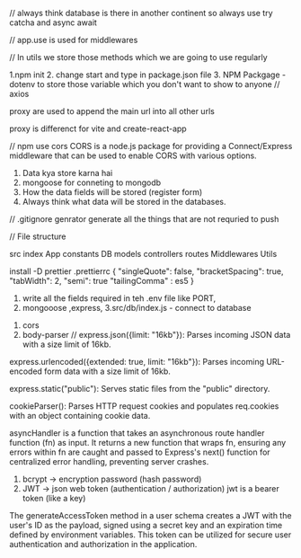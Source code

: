 // always think database is there in another continent
so always use try catcha and async await

// app.use is used for middlewares 



// In utils we store those methods which we are going to use regularly

1.npm init
2. change start and type in package.json file
3. NPM Packgage - dotenv to store those variable which you don't want to show to anyone
//
axios 

proxy are used to append the main url into all other urls
<!--  -->
proxy is differenct for vite and create-react-app
<!--  -->

// npm use cors 
CORS is a node.js package for providing a Connect/Express middleware that can be used to enable CORS with various options.

1. Data kya store karna hai
2. mongoose for conneting to mongodb
3. How the data fields will be stored (register form)
4. Always think what data will be stored in the databases.

// .gitignore genrator generate all the things that are not requried to push

<!--Professional Setup -->
// File structure

src
index
App
constants
DB
models
controllers
routes
Middlewares
Utils

install -D prettier 
.prettierrc
{
    "singleQuote": false,
    "bracketSpacing": true,
    "tabWidth": 2,
    "semi": true
    "tailingComma" : es5
    }

<!-- models link  -->

<!-- https://app.eraser.io/workspace/YtPqZ1VogxGy1jzIDkzj -->

<!-- Database connection -->
1. write all the fields required in teh .env file
like PORT,
2. mongooose ,express,
3.src/db/index.js - connect to database

<!--  -->
1. cors
2. body-parser
//
express.json({limit: "16kb"}): Parses incoming JSON data with a size limit of 16kb.


express.urlencoded({extended: true, limit: "16kb"}): Parses incoming URL-encoded form data with a size limit of 16kb.

express.static("public"): Serves static files from the "public" directory.

cookieParser(): Parses HTTP request cookies and populates req.cookies with an object containing cookie data.

<!-- AsyncHandler.js -->
asyncHandler is a function that takes an asynchronous route handler function (fn) as input. It returns a new function that wraps fn, ensuring any errors within fn are caught and passed to Express's next() function for centralized error handling, preventing server crashes.

<!-- User and Video models -->
1. bcrypt ->  encryption password (hash password)
2. JWT -> json web token (authentication / authorization) 
jwt is a bearer token (like a key)

The generateAccessToken method in a user schema creates a JWT with the user's ID as the payload, signed using a secret key and an expiration time defined by environment variables. This token can be utilized for secure user authentication and authorization in the application.

